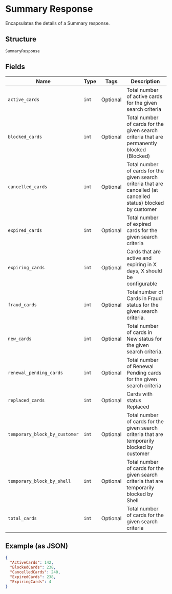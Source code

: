 
# Summary Response

Encapsulates the details of a Summary response.

## Structure

`SummaryResponse`

## Fields

| Name | Type | Tags | Description |
|  --- | --- | --- | --- |
| `active_cards` | `int` | Optional | Total number of active cards for the given search criteria |
| `blocked_cards` | `int` | Optional | Total number of cards for the given search criteria that are permanently blocked (Blocked) |
| `cancelled_cards` | `int` | Optional | Total number of cards for the given search criteria that are cancelled (at cancelled status) blocked by customer |
| `expired_cards` | `int` | Optional | Total number of expired cards for the given search criteria |
| `expiring_cards` | `int` | Optional | Cards that are active and expiring in X days, X should be configurable |
| `fraud_cards` | `int` | Optional | Totalnumber of Cards in Fraud status for the given search criteria. |
| `new_cards` | `int` | Optional | Total number of cards in New status for the given search criteria. |
| `renewal_pending_cards` | `int` | Optional | Total number of Renewal Pending cards for the given search criteria |
| `replaced_cards` | `int` | Optional | Cards with status Replaced |
| `temporary_block_by_customer` | `int` | Optional | Total number of cards for the given search criteria that are temporarily blocked by customer |
| `temporary_block_by_shell` | `int` | Optional | Total number of cards for the given search criteria that are temporarily blocked by Shell |
| `total_cards` | `int` | Optional | Total number of cards for the given search criteria |

## Example (as JSON)

```json
{
  "ActiveCards": 142,
  "BlockedCards": 238,
  "CancelledCards": 240,
  "ExpiredCards": 238,
  "ExpiringCards": 4
}
```

